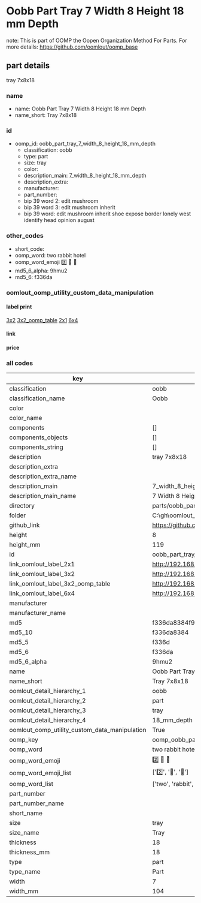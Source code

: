 # Oobb Part Tray 7 Width 8 Height 18 mm Depth  

note: This is part of OOMP the Oopen Organization Method For Parts. For more details: https://github.com/oomlout/oomp_base

##  part details
  



tray 7x8x18



### name
* name: Oobb Part Tray 7 Width 8 Height 18 mm Depth
* name_short: Tray 7x8x18 
### id
* oomp_id: oobb_part_tray_7_width_8_height_18_mm_depth
  * classification: oobb
  * type: part
  * size: tray
  * color: 
  * description_main: 7_width_8_height_18_mm_depth
  * description_extra: 
  * manufacturer: 
  * part_number: 
  * bip 39 word 2: edit mushroom
  * bip 39 word 3: edit mushroom inherit
  * bip 39 word: edit mushroom inherit shoe expose border lonely west identify head opinion august

### other_codes
* short_code: 
* oomp_word: two rabbit hotel
* oomp_word_emoji :two: :rabbit: :hotel:
* md5_6_alpha: 9hmu2
* md5_6: f336da






### oomlout_oomp_utility_custom_data_manipulation
#### label print
[3x2](http://192.168.1.245:1112/?label=oomp%209hmu2)
[3x2_oomp_table](http://192.168.1.108:1112/?label=oomp%209hmu2)
[2x1](http://192.168.1.242:1112/?label=oomp%209hmu2)
[6x4](http://192.168.1.55:1112/?label=oomp%209hmu2)    

#### link

                              

#### price







### all codes 
| key | value |  
| --- | --- |  
| classification | oobb |  
| classification_name | Oobb |  
| color |  |  
| color_name |  |  
| components | [] |  
| components_objects | [] |  
| components_string | [] |  
| description | tray 7x8x18 |  
| description_extra |  |  
| description_extra_name |  |  
| description_main | 7_width_8_height_18_mm_depth |  
| description_main_name | 7 Width 8 Height 18 mm Depth |  
| directory | parts/oobb_part_tray_7_width_8_height_18_mm_depth |  
| folder | C:\gh\oomlout_oobb_version_4_generated_parts\parts\oobb_part_tray_7_width_8_height_18_mm_depth |  
| github_link | https://github.com/oomlout/oomlout_oomp_part_src/tree/main/parts/oobb_part_tray_7_width_8_height_18_mm_depth |  
| height | 8 |  
| height_mm | 119 |  
| id | oobb_part_tray_7_width_8_height_18_mm_depth |  
| link_oomlout_label_2x1 | http://192.168.1.242:1112/?label=oomp%209hmu2 |  
| link_oomlout_label_3x2 | http://192.168.1.245:1112/?label=oomp%209hmu2 |  
| link_oomlout_label_3x2_oomp_table | http://192.168.1.108:1112/?label=oomp%209hmu2 |  
| link_oomlout_label_6x4 | http://192.168.1.55:1112/?label=oomp%209hmu2 |  
| manufacturer |  |  
| manufacturer_name |  |  
| md5 | f336da8384f9707467285c66e7a47233 |  
| md5_10 | f336da8384 |  
| md5_5 | f336d |  
| md5_6 | f336da |  
| md5_6_alpha | 9hmu2 |  
| name | Oobb Part Tray 7 Width 8 Height 18 mm Depth |  
| name_short | Tray 7x8x18  |  
| oomlout_detail_hierarchy_1 | oobb |  
| oomlout_detail_hierarchy_2 | part |  
| oomlout_detail_hierarchy_3 | tray |  
| oomlout_detail_hierarchy_4 | 18_mm_depth |  
| oomlout_oomp_utility_custom_data_manipulation | True |  
| oomp_key | oomp_oobb_part_tray_7_width_8_height_18_mm_depth |  
| oomp_word | two rabbit hotel |  
| oomp_word_emoji | :two: :rabbit: :hotel: |  
| oomp_word_emoji_list | [':two:', ':rabbit:', ':hotel:'] |  
| oomp_word_list | ['two', 'rabbit', 'hotel'] |  
| part_number |  |  
| part_number_name |  |  
| short_name |  |  
| size | tray |  
| size_name | Tray |  
| thickness | 18 |  
| thickness_mm | 18 |  
| type | part |  
| type_name | Part |  
| width | 7 |  
| width_mm | 104 |  
